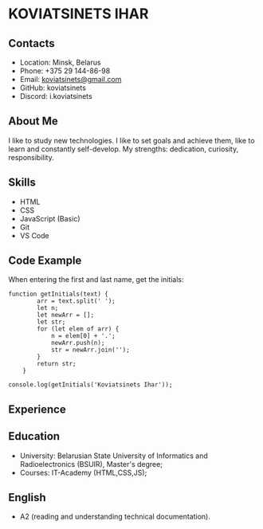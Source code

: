 # KOVIATSINETS IHAR
## Contacts
* Location: Minsk, Belarus
* Phone: +375 29 144-86-98
* Email: koviatsinets@gmail.com
* GitHub: koviatsinets
* Discord: i.koviatsinets
## About Me

I like to study new technologies. I like to set goals and achieve them, like to learn and constantly self-develop.
My strengths: dedication, curiosity, responsibility.
## Skills
* HTML
* CSS
* JavaScript (Basic)
* Git
* VS Code
## Code Example
When entering the first and last name, get the initials:
```
function getInitials(text) {
        arr = text.split(' ');
        let n;
        let newArr = [];
        let str;
        for (let elem of arr) {
            n = elem[0] + '.';
            newArr.push(n);
            str = newArr.join('');
        }
        return str;
    }

console.log(getInitials('Koviatsinets Ihar'));
```
## Experience
## Education
* University: Belarusian State University of Informatics and Radioelectronics (BSUIR), Master's degree;
* Courses: IT-Academy (HTML,CSS,JS);
## English
* A2 (reading and understanding technical documentation).
